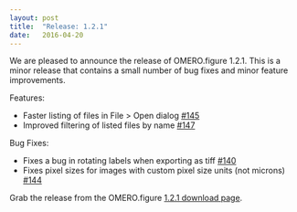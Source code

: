 ```yaml
---
layout: post
title:  "Release: 1.2.1"
date:   2016-04-20
---
```


We are pleased to announce the release of OMERO.figure 1.2.1.
This is a minor release that contains a small number of bug fixes and
minor feature improvements.

Features:

 - Faster listing of files in File > Open dialog [#145](https://github.com/ome/omero-figure/pull/145)
 - Improved filtering of listed files by name [#147](https://github.com/ome/omero-figure/pull/147)

Bug Fixes:

 - Fixes a bug in rotating labels when exporting as tiff [#140](https://github.com/ome/omero-figure/pull/140)
 - Fixes pixel sizes for images with custom pixel size units (not microns) [#144](https://github.com/ome/omero-figure/pull/144)


Grab the release from the OMERO.figure [1.2.1 download page](http://downloads.openmicroscopy.org/figure/1.2.1/).

